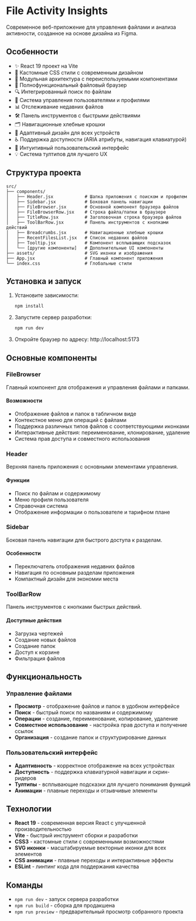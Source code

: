 # File Activity Insights

Современное веб-приложение для управления файлами и анализа активности, созданное на основе дизайна из Figma.

## Особенности

- ✨ React 19 проект на Vite
- 🎨 Кастомные CSS стили с современным дизайном
- 🧩 Модульная архитектура с переиспользуемыми компонентами
- 📁 Полнофункциональный файловый браузер
- 🔍 Интегрированный поиск по файлам
- 👤 Система управления пользователями и профилями
- 📊 Отслеживание недавних файлов
- 🛠️ Панель инструментов с быстрыми действиями
- 🗂️ Навигационные хлебные крошки
- 📱 Адаптивный дизайн для всех устройств
- ♿ Поддержка доступности (ARIA атрибуты, навигация клавиатурой)
- 🎯 Интуитивный пользовательский интерфейс
- 💡 Система тултипов для лучшего UX

## Структура проекта

```
src/
├── components/
│   ├── Header.jsx            # Шапка приложения с поиском и профилем
│   ├── Sidebar.jsx           # Боковая панель навигации
│   ├── FileBrowser.jsx       # Основной компонент браузера файлов
│   ├── FileBrowserRow.jsx    # Строка файла/папки в браузере
│   ├── TitleRow.jsx          # Заголовочная строка браузера файлов
│   ├── ToolBarRow.jsx        # Панель инструментов с кнопками действий
│   ├── Breadcrumbs.jsx       # Навигационные хлебные крошки
│   ├── RecentFilesList.jsx   # Список недавних файлов
│   ├── Tooltip.jsx           # Компонент всплывающих подсказок
│   └── [другие компоненты]   # Дополнительные UI компоненты
├── assets/                   # SVG иконки и изображения
├── App.jsx                   # Главный компонент приложения
└── index.css                 # Глобальные стили
```

## Установка и запуск

1. Установите зависимости:
   ```bash
   npm install
   ```

2. Запустите сервер разработки:
   ```bash
   npm run dev
   ```

3. Откройте браузер по адресу: http://localhost:5173

## Основные компоненты

### FileBrowser

Главный компонент для отображения и управления файлами и папками.

#### Возможности
- Отображение файлов и папок в табличном виде
- Контекстное меню для операций с файлами
- Поддержка различных типов файлов с соответствующими иконками
- Интерактивные действия: переименование, клонирование, удаление
- Система прав доступа и совместного использования

### Header

Верхняя панель приложения с основными элементами управления.

#### Функции
- Поиск по файлам и содержимому
- Меню профиля пользователя
- Справочная система
- Отображение информации о пользователе и тарифном плане

### Sidebar

Боковая панель навигации для быстрого доступа к разделам.

#### Особенности
- Переключатель отображения недавних файлов
- Навигация по основным разделам приложения
- Компактный дизайн для экономии места

### ToolBarRow

Панель инструментов с кнопками быстрых действий.

#### Доступные действия
- Загрузка чертежей
- Создание новых файлов
- Создание папок
- Доступ к корзине
- Фильтрация файлов

## Функциональность

### Управление файлами
- **Просмотр** - отображение файлов и папок в удобном интерфейсе
- **Поиск** - быстрый поиск по названиям и содержимому
- **Операции** - создание, переименование, копирование, удаление
- **Совместное использование** - настройка прав доступа и получение ссылок
- **Организация** - создание папок и структурирование данных

### Пользовательский интерфейс
- **Адаптивность** - корректное отображение на всех устройствах
- **Доступность** - поддержка клавиатурной навигации и скрин-ридеров
- **Тултипы** - всплывающие подсказки для лучшего понимания функций
- **Анимации** - плавные переходы и отзывчивые элементы

## Технологии

- **React 19** - современная версия React с улучшенной производительностью
- **Vite** - быстрый инструмент сборки и разработки
- **CSS3** - кастомные стили с современными возможностями
- **SVG иконки** - масштабируемые векторные иконки для всех элементов
- **CSS анимации** - плавные переходы и интерактивные эффекты
- **ESLint** - линтинг кода для поддержания качества

## Команды

- `npm run dev` - запуск сервера разработки
- `npm run build` - сборка для продакшена
- `npm run preview` - предварительный просмотр собранного проекта